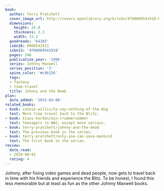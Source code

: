 ```yaml
---
book:
  author: Terry Pratchett
  cover_image_url: http://covers.openlibrary.org/b/isbn/9780060541910-L.jpg
  dimensions:
    height: 24.0
    thickness: 2.3
    width: 15.2
  goodreads: '64385'
  isbn10: 0060541911
  isbn13: '9780060541910'
  pages: 246
  publication_year: '1996'
  series: Johnny Maxwell
  series_position: '3'
  spine_color: '#c9b156'
  tags:
  - fantasy
  - time-travel
  title: Johnny and the Bomb
plan:
  date_added: '2015-04-08'
related_books:
- book: connie-willis/to-say-nothing-of-the-dog
  text: More time travel back to the Blitz.
- book: klaus-kordon/ein-trummersommer
  text: Teenagers in WW2, except more serious.
- book: terry-pratchett/johnny-and-the-dead
  text: The previous book in the series.
- book: terry-pratchett/only-you-can-save-mankind
  text: The first book in the series.
review:
  date_read:
  - 2010-08-01
  rating: 4
---
```

Johnny, after fixing video games and dead people, now gets to travel back in time with his friends and experience the
Blitz. To be honest, I found this less memorable but at least as fun as the other Johnny Maxwell books.
